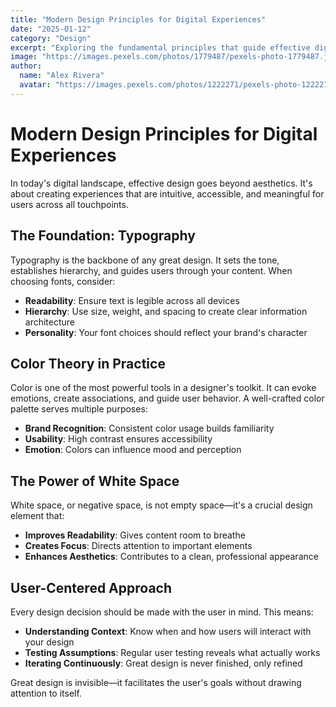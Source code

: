 ```yaml
---
title: "Modern Design Principles for Digital Experiences"
date: "2025-01-12"
category: "Design"
excerpt: "Exploring the fundamental principles that guide effective digital design, from typography to color theory and user experience."
image: "https://images.pexels.com/photos/1779487/pexels-photo-1779487.jpeg?auto=compress&cs=tinysrgb&w=1260&h=750&dpr=1"
author:
  name: "Alex Rivera"
  avatar: "https://images.pexels.com/photos/1222271/pexels-photo-1222271.jpeg?auto=compress&cs=tinysrgb&w=150&h=150&dpr=1"
---
```


# Modern Design Principles for Digital Experiences

In today's digital landscape, effective design goes beyond aesthetics. It's about creating experiences that are intuitive, accessible, and meaningful for users across all touchpoints.

## The Foundation: Typography

Typography is the backbone of any great design. It sets the tone, establishes hierarchy, and guides users through your content. When choosing fonts, consider:

- **Readability**: Ensure text is legible across all devices
- **Hierarchy**: Use size, weight, and spacing to create clear information architecture
- **Personality**: Your font choices should reflect your brand's character

## Color Theory in Practice

Color is one of the most powerful tools in a designer's toolkit. It can evoke emotions, create associations, and guide user behavior. A well-crafted color palette serves multiple purposes:

- **Brand Recognition**: Consistent color usage builds familiarity
- **Usability**: High contrast ensures accessibility
- **Emotion**: Colors can influence mood and perception

## The Power of White Space

White space, or negative space, is not empty space—it's a crucial design element that:

- **Improves Readability**: Gives content room to breathe
- **Creates Focus**: Directs attention to important elements
- **Enhances Aesthetics**: Contributes to a clean, professional appearance

## User-Centered Approach

Every design decision should be made with the user in mind. This means:

- **Understanding Context**: Know when and how users will interact with your design
- **Testing Assumptions**: Regular user testing reveals what actually works
- **Iterating Continuously**: Great design is never finished, only refined

Great design is invisible—it facilitates the user's goals without drawing attention to itself.